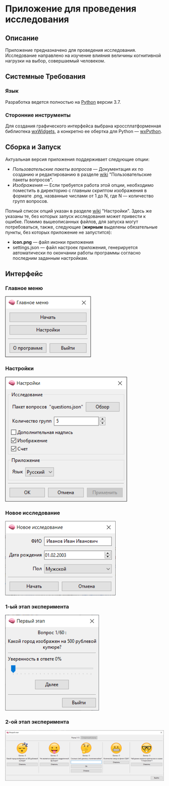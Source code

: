# Приложение для проведения исследования

## Описание
Приложение предназначено для проведения исследования. Исследование направлено на изучение влияния величины когнитивной нагрузки на выбор, совершаемый человеком.

## Системные Требования
### Язык
Разработка ведется полностью на [Python](https://www.python.org/downloads) версии 3.7.
### Сторонние инструменты
Для создания графического интерфейса выбрана кроссплатформенная библиотека [wxWidgets](https://www.wxwidgets.org/), а конкретно ее обертка для Python — [wxPython](https://wxpython.org/).

## Сборка и Запуск
Актуальная версия приложения поддерживает следующие опции:
* _Пользовательские пакеты вопросов_ — Документация их по созданию и редактированию в разделе [wiki]() "Пользовательские пакеты вопросов".
* _Изображения_ — Если требуется работа этой опции, необходимо поместить в директорию с главным скриптом изображения в формате .png, названные числами от 1 до N, где N — количество групп вопросов.

Полный список опций указан в разделе [wiki]() "Настройки". Здесь же указаны те, без которых запуск исследования может привести к ошибке. Помимо вышеописанных файлов, для запуска могут потребоваться, также, следующие (__жирным__ выделены обязательные пункты, без которых приложение не запустится):
* __icon.png__ — файл иконки приложения
* settings.json — файл настроек приложения, генерируется автоматически по окончании работы программы согласно последним заданным настройкам.

## Интерфейс
### Главное меню
![](assets/screenshots/main_menu.png)
### Настройки
![](assets/screenshots/settings.png)
### Новое исследование
![](assets/screenshots/new_research.png)
### 1-ый этап эксперимента
![](assets/screenshots/research_1_stage.png)
### 2-ой этап эксперимента
![](assets/screenshots/research_2_stage.png)